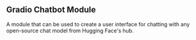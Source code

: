 ## Gradio Chatbot Module
A module that can be used to create a user interface for chatting with any open-source chat model from Hugging Face's hub.
